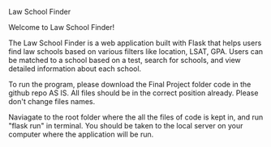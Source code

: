 Law School Finder

Welcome to Law School Finder!

The Law School Finder is a web application built with Flask that helps users find law schools based on various filters like location, LSAT, GPA. Users can be matched to a school based on a test, search for schools, and view detailed information about each school.

To run the program, please download the Final Project folder code in the github repo AS IS. All files should be in the correct position already. Please don't change files names.

Naviagate to the root folder where the all the files of code is kept in, and run "flask run" in terminal. You should be taken to the local server on your computer where the application will be run. 


